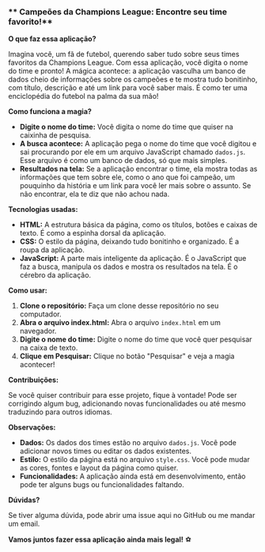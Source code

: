 ### ** Campeões da Champions League: Encontre seu time favorito!**

**O que faz essa aplicação?**

Imagina você, um fã de futebol, querendo saber tudo sobre seus times favoritos da Champions League. Com essa aplicação, você digita o nome do time e pronto! A mágica acontece: a aplicação vasculha um banco de dados cheio de informações sobre os campeões e te mostra tudo bonitinho, com título, descrição e até um link para você saber mais. É como ter uma enciclopédia do futebol na palma da sua mão!

**Como funciona a magia?**

* **Digite o nome do time:** Você digita o nome do time que quiser na caixinha de pesquisa.
* **A busca acontece:** A aplicação pega o nome do time que você digitou e sai procurando por ele em um arquivo JavaScript chamado `dados.js`. Esse arquivo é como um banco de dados, só que mais simples.
* **Resultados na tela:** Se a aplicação encontrar o time, ela mostra todas as informações que tem sobre ele, como o ano que foi campeão, um pouquinho da história e um link para você ler mais sobre o assunto. Se não encontrar, ela te diz que não achou nada.

**Tecnologias usadas:**

* **HTML:** A estrutura básica da página, como os títulos, botões e caixas de texto. É como a espinha dorsal da aplicação.
* **CSS:** O estilo da página, deixando tudo bonitinho e organizado. É a roupa da aplicação.
* **JavaScript:** A parte mais inteligente da aplicação. É o JavaScript que faz a busca, manipula os dados e mostra os resultados na tela. É o cérebro da aplicação.

**Como usar:**

1. **Clone o repositório:** Faça um clone desse repositório no seu computador.
2. **Abra o arquivo index.html:** Abra o arquivo `index.html` em um navegador.
3. **Digite o nome do time:** Digite o nome do time que você quer pesquisar na caixa de texto.
4. **Clique em Pesquisar:** Clique no botão "Pesquisar" e veja a magia acontecer!

**Contribuições:**

Se você quiser contribuir para esse projeto, fique à vontade! Pode ser corrigindo algum bug, adicionando novas funcionalidades ou até mesmo traduzindo para outros idiomas. 

**Observações:**

* **Dados:** Os dados dos times estão no arquivo `dados.js`. Você pode adicionar novos times ou editar os dados existentes.
* **Estilo:** O estilo da página está no arquivo `style.css`. Você pode mudar as cores, fontes e layout da página como quiser.
* **Funcionalidades:** A aplicação ainda está em desenvolvimento, então pode ter alguns bugs ou funcionalidades faltando.

**Dúvidas?**

Se tiver alguma dúvida, pode abrir uma issue aqui no GitHub ou me mandar um email. 

**Vamos juntos fazer essa aplicação ainda mais legal!** ⚽
